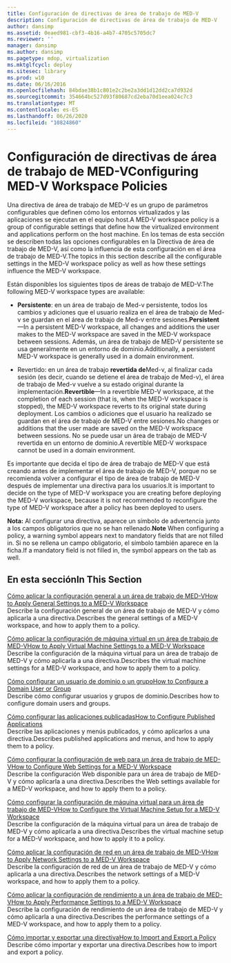 ```yaml
---
title: Configuración de directivas de área de trabajo de MED-V
description: Configuración de directivas de área de trabajo de MED-V
author: dansimp
ms.assetid: 0eaed981-cbf3-4b16-a4b7-4705c5705dc7
ms.reviewer: ''
manager: dansimp
ms.author: dansimp
ms.pagetype: mdop, virtualization
ms.mktglfcycl: deploy
ms.sitesec: library
ms.prod: w10
ms.date: 06/16/2016
ms.openlocfilehash: 84bdae38b1c801e2c2be2a3dd1d12dd2ca7d932d
ms.sourcegitcommit: 354664bc527d93f80687cd2eba70d1eea024c7c3
ms.translationtype: MT
ms.contentlocale: es-ES
ms.lasthandoff: 06/26/2020
ms.locfileid: "10824860"
---
```

# <span data-ttu-id="5b037-103">Configuración de directivas de área de trabajo de MED-V</span><span class="sxs-lookup"><span data-stu-id="5b037-103">Configuring MED-V Workspace Policies</span></span>


<span data-ttu-id="5b037-104">Una directiva de área de trabajo de MED-V es un grupo de parámetros configurables que definen cómo los entornos virtualizados y las aplicaciones se ejecutan en el equipo host.</span><span class="sxs-lookup"><span data-stu-id="5b037-104">A MED-V workspace policy is a group of configurable settings that define how the virtualized environment and applications perform on the host machine.</span></span> <span data-ttu-id="5b037-105">En los temas de esta sección se describen todas las opciones configurables en la Directiva de área de trabajo de MED-V, así como la influencia de esta configuración en el área de trabajo de MED-V.</span><span class="sxs-lookup"><span data-stu-id="5b037-105">The topics in this section describe all the configurable settings in the MED-V workspace policy as well as how these settings influence the MED-V workspace.</span></span>

<span data-ttu-id="5b037-106">Están disponibles los siguientes tipos de áreas de trabajo de MED-V:</span><span class="sxs-lookup"><span data-stu-id="5b037-106">The following MED-V workspace types are available:</span></span>

-   <span data-ttu-id="5b037-107">**Persistente**: en un área de trabajo de Med-v persistente, todos los cambios y adiciones que el usuario realiza en el área de trabajo de Med-v se guardan en el área de trabajo de Med-v entre sesiones.</span><span class="sxs-lookup"><span data-stu-id="5b037-107">**Persistent**—In a persistent MED-V workspace, all changes and additions the user makes to the MED-V workspace are saved in the MED-V workspace between sessions.</span></span> <span data-ttu-id="5b037-108">Además, un área de trabajo de MED-V persistente se usa generalmente en un entorno de dominio.</span><span class="sxs-lookup"><span data-stu-id="5b037-108">Additionally, a persistent MED-V workspace is generally used in a domain environment.</span></span>

-   <span data-ttu-id="5b037-109">Revertido: en un área de trabajo **revertida de**Med-v, al finalizar cada sesión (es decir, cuando se detiene el área de trabajo de Med-v), el área de trabajo de Med-v vuelve a su estado original durante la implementación.</span><span class="sxs-lookup"><span data-stu-id="5b037-109">**Revertible**—In a revertible MED-V workspace, at the completion of each session (that is, when the MED-V workspace is stopped), the MED-V workspace reverts to its original state during deployment.</span></span> <span data-ttu-id="5b037-110">Los cambios o adiciones que el usuario ha realizado se guardan en el área de trabajo de MED-V entre sesiones.</span><span class="sxs-lookup"><span data-stu-id="5b037-110">No changes or additions that the user made are saved on the MED-V workspace between sessions.</span></span> <span data-ttu-id="5b037-111">No se puede usar un área de trabajo de MED-V revertida en un entorno de dominio.</span><span class="sxs-lookup"><span data-stu-id="5b037-111">A revertible MED-V workspace cannot be used in a domain environment.</span></span>

<span data-ttu-id="5b037-112">Es importante que decida el tipo de área de trabajo de MED-V que está creando antes de implementar el área de trabajo de MED-V, porque no se recomienda volver a configurar el tipo de área de trabajo de MED-V después de implementar una directiva para los usuarios.</span><span class="sxs-lookup"><span data-stu-id="5b037-112">It is important to decide on the type of MED-V workspace you are creating before deploying the MED-V workspace, because it is not recommended to reconfigure the type of MED-V workspace after a policy has been deployed to users.</span></span>

<span data-ttu-id="5b037-113">**Nota:**  Al configurar una directiva, aparece un símbolo de advertencia junto a los campos obligatorios que no se han rellenado.</span><span class="sxs-lookup"><span data-stu-id="5b037-113">**Note** When configuring a policy, a warning symbol appears next to mandatory fields that are not filled in.</span></span> <span data-ttu-id="5b037-114">Si no se rellena un campo obligatorio, el símbolo también aparece en la ficha.</span><span class="sxs-lookup"><span data-stu-id="5b037-114">If a mandatory field is not filled in, the symbol appears on the tab as well.</span></span>

 

## <span data-ttu-id="5b037-115">En esta sección</span><span class="sxs-lookup"><span data-stu-id="5b037-115">In This Section</span></span>


<a href="" id="how-to-apply-general-settings-to-a-med-v-workspace"></a>[<span data-ttu-id="5b037-116">Cómo aplicar la configuración general a un área de trabajo de MED-V</span><span class="sxs-lookup"><span data-stu-id="5b037-116">How to Apply General Settings to a MED-V Workspace</span></span>](how-to-apply-general-settings-to-a-med-v-workspace.md)  
<span data-ttu-id="5b037-117">Describe la configuración general de un área de trabajo de MED-V y cómo aplicarla a una directiva.</span><span class="sxs-lookup"><span data-stu-id="5b037-117">Describes the general settings of a MED-V workspace, and how to apply them to a policy.</span></span>

<a href="" id="how-to-apply-virtual-machine-settings-to-a-med-v-workspace"></a>[<span data-ttu-id="5b037-118">Cómo aplicar la configuración de máquina virtual en un área de trabajo de MED-V</span><span class="sxs-lookup"><span data-stu-id="5b037-118">How to Apply Virtual Machine Settings to a MED-V Workspace</span></span>](how-to-apply-virtual-machine-settings-to-a-med-v-workspace.md)  
<span data-ttu-id="5b037-119">Describe la configuración de la máquina virtual para un área de trabajo de MED-V y cómo aplicarla a una directiva.</span><span class="sxs-lookup"><span data-stu-id="5b037-119">Describes the virtual machine settings for a MED-V workspace, and how to apply them to a policy.</span></span>

<a href="" id="how-to-configure-a-domain-user-or-group"></a>[<span data-ttu-id="5b037-120">Cómo configurar un usuario de dominio o un grupo</span><span class="sxs-lookup"><span data-stu-id="5b037-120">How to Configure a Domain User or Group</span></span>](how-to-configure-a-domain-user-or-groupmedvv2.md)  
<span data-ttu-id="5b037-121">Describe cómo configurar usuarios y grupos de dominio.</span><span class="sxs-lookup"><span data-stu-id="5b037-121">Describes how to configure domain users and groups.</span></span>

<a href="" id="how-to-configure-published-applications"></a>[<span data-ttu-id="5b037-122">Cómo configurar las aplicaciones publicadas</span><span class="sxs-lookup"><span data-stu-id="5b037-122">How to Configure Published Applications</span></span>](how-to-configure-published-applicationsmedvv2.md)  
<span data-ttu-id="5b037-123">Describe las aplicaciones y menús publicados, y cómo aplicarlos a una directiva.</span><span class="sxs-lookup"><span data-stu-id="5b037-123">Describes published applications and menus, and how to apply them to a policy.</span></span>

<a href="" id="how-to-configure-web-settings-for-a-med-v-workspace"></a>[<span data-ttu-id="5b037-124">Cómo configurar la configuración de web para un área de trabajo de MED-V</span><span class="sxs-lookup"><span data-stu-id="5b037-124">How to Configure Web Settings for a MED-V Workspace</span></span>](how-to-configure-web-settings-for-a-med-v-workspace.md)  
<span data-ttu-id="5b037-125">Describe la configuración Web disponible para un área de trabajo de MED-V y cómo aplicarla a una directiva.</span><span class="sxs-lookup"><span data-stu-id="5b037-125">Describes the Web settings available for a MED-V workspace, and how to apply them to a policy.</span></span>

<a href="" id="how-to-configure-the-virtual-machine-setup-for-a-med-v-workspace"></a>[<span data-ttu-id="5b037-126">Cómo configurar la configuración de máquina virtual para un área de trabajo de MED-V</span><span class="sxs-lookup"><span data-stu-id="5b037-126">How to Configure the Virtual Machine Setup for a MED-V Workspace</span></span>](how-to-configure-the-virtual-machine-setup-for-a-med-v-workspace.md)  
<span data-ttu-id="5b037-127">Describe la configuración de la máquina virtual para un área de trabajo de MED-V y cómo aplicarla a una directiva.</span><span class="sxs-lookup"><span data-stu-id="5b037-127">Describes the virtual machine setup for a MED-V workspace, and how to apply it to a policy.</span></span>

<a href="" id="how-to-apply-network-settings-to-a-med-v-workspace"></a>[<span data-ttu-id="5b037-128">Cómo aplicar la configuración de red en un área de trabajo de MED-V</span><span class="sxs-lookup"><span data-stu-id="5b037-128">How to Apply Network Settings to a MED-V Workspace</span></span>](how-to-apply-network-settings-to-a-med-v-workspace.md)  
<span data-ttu-id="5b037-129">Describe la configuración de red de un área de trabajo de MED-V y cómo aplicarla a una directiva.</span><span class="sxs-lookup"><span data-stu-id="5b037-129">Describes the network settings of a MED-V workspace, and how to apply them to a policy.</span></span>

<a href="" id="how-to-apply-performance-settings-to-a-med-v-workspace"></a>[<span data-ttu-id="5b037-130">Cómo aplicar la configuración de rendimiento a un área de trabajo de MED-V</span><span class="sxs-lookup"><span data-stu-id="5b037-130">How to Apply Performance Settings to a MED-V Workspace</span></span>](how-to-apply-performance-settings-to-a-med-v-workspace.md)  
<span data-ttu-id="5b037-131">Describe la configuración de rendimiento de un área de trabajo de MED-V y cómo aplicarla a una directiva.</span><span class="sxs-lookup"><span data-stu-id="5b037-131">Describes the performance settings of a MED-V workspace, and how to apply them to a policy.</span></span>

<a href="" id="how-to-import-and-export-a-policy"></a>[<span data-ttu-id="5b037-132">Cómo importar y exportar una directiva</span><span class="sxs-lookup"><span data-stu-id="5b037-132">How to Import and Export a Policy</span></span>](how-to-import-and-export-a-policy.md)  
<span data-ttu-id="5b037-133">Describe cómo importar y exportar una directiva.</span><span class="sxs-lookup"><span data-stu-id="5b037-133">Describes how to import and export a policy.</span></span>

 

 





